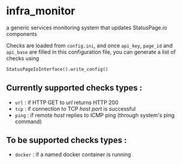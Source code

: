 # infra_monitor
a generic services monitoring system that updates StatusPage.io components

Checks are loaded from `config.ini`, and once `api_key`, `page_id` and `api_base` are filled in this configuration file, you can generate a list of checks using  
```python
StatusPageIoInterface().write_config()
```

## Currently supported checks types :
 * `url` : if HTTP GET to *url* returns HTTP 200
 * `tcp` : if connection to TCP *host port* is successful
 * `ping` : if remote *host* replies to ICMP ping (through system's ping command)

## To be supported checks types :
 * `docker` : if a named docker container is running
